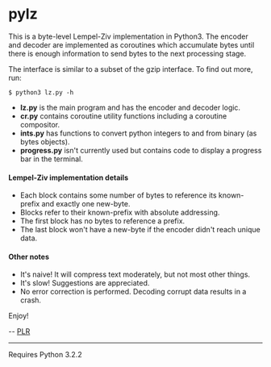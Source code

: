# pylz

This is a byte-level Lempel-Ziv implementation in Python3. The encoder and decoder are implemented as coroutines which accumulate bytes until there is enough information to send bytes to the next processing stage.

The interface is similar to a subset of the gzip interface. To find out more, run:

    $ python3 lz.py -h

* **lz.py** is the main program and has the encoder and decoder logic.
* **cr.py** contains coroutine utility functions including a coroutine compositor.
* **ints.py** has functions to convert python integers to and from binary (as bytes objects).
* **progress.py** isn't currently used but contains code to display a progress bar in the terminal.

#### Lempel-Ziv implementation details

- Each block contains some number of bytes to reference its known-prefix and exactly one new-byte.
- Blocks refer to their known-prefix with absolute addressing.
- The first block has no bytes to reference a prefix.
- The last block won't have a new-byte if the encoder didn't reach unique data.

#### Other notes

- It's naive! It will compress text moderately, but not most other things.
- It's slow! Suggestions are appreciated.
- No error correction is performed. Decoding corrupt data results in a crash.

Enjoy!

-- [PLR](http://f06mote.com)

---

Requires Python 3.2.2
